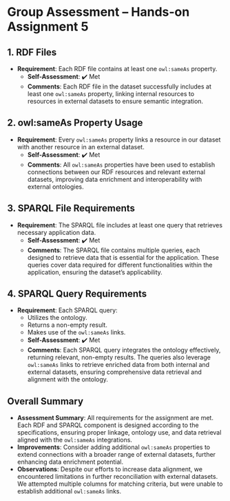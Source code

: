 # Group Assessment – Hands-on Assignment 5

## 1. RDF Files
- **Requirement**: Each RDF file contains at least one `owl:sameAs` property.
  - **Self-Assessment**: ✔️ Met
  - **Comments**: Each RDF file in the dataset successfully includes at least one `owl:sameAs` property, linking internal resources to resources in external datasets to ensure semantic integration.

## 2. owl:sameAs Property Usage
- **Requirement**: Every `owl:sameAs` property links a resource in our dataset with another resource in an external dataset.
  - **Self-Assessment**: ✔️ Met
  - **Comments**: All `owl:sameAs` properties have been used to establish connections between our RDF resources and relevant external datasets, improving data enrichment and interoperability with external ontologies.

## 3. SPARQL File Requirements
- **Requirement**: The SPARQL file includes at least one query that retrieves necessary application data.
  - **Self-Assessment**: ✔️ Met
  - **Comments**: The SPARQL file contains multiple queries, each designed to retrieve data that is essential for the application. These queries cover data required for different functionalities within the application, ensuring the dataset’s applicability.

## 4. SPARQL Query Requirements
- **Requirement**: Each SPARQL query:
  - Utilizes the ontology.
  - Returns a non-empty result.
  - Makes use of the `owl:sameAs` links.
  - **Self-Assessment**: ✔️ Met
  - **Comments**: Each SPARQL query integrates the ontology effectively, returning relevant, non-empty results. The queries also leverage `owl:sameAs` links to retrieve enriched data from both internal and external datasets, ensuring comprehensive data retrieval and alignment with the ontology.

## Overall Summary
- **Assessment Summary**: All requirements for the assignment are met. Each RDF and SPARQL component is designed according to the specifications, ensuring proper linkage, ontology use, and data retrieval aligned with the `owl:sameAs` integrations.
- **Improvements**: Consider adding additional `owl:sameAs` properties to extend connections with a broader range of external datasets, further enhancing data enrichment potential.
- **Observations**: Despite our efforts to increase data alignment, we encountered limitations in further reconciliation with external datasets. We attempted multiple columns for matching criteria, but were unable to establish additional `owl:sameAs` links.